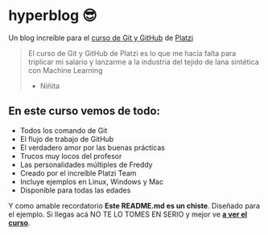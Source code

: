 # hyperblog 😎
Un blog increíble para el [curso de Git y GitHub](https://platzi.com/cursos/git-github/ "curso de Git y GitHub") de [Platzi](https://platzi.com "Paltzi")
> El curso de Git y GitHub de Platzi es lo que me hacía falta para triplicar
mi salario y lanzarme a la industria del tejido de lana sintética con
Machine Learning
> - Niñita

## En este curso vemos de todo:
* Todos los comando de Git
* El flujo de trabajo de GitHub
* El verdadero amor por las buenas prácticas
* Trucos muy locos del profesor
* Las personalidades múltiples de Freddy
* Creado por el increíble Platzi Team
* Incluye ejemplos en Linux, Windows y Mac
* Disponible para todas las edades

Y como amable recordatorio **Este README.md es un chiste**. Diseñado para el
ejemplo. Si llegas acá NO TE LO TOMES EN SERIO y mejor ve 
[**a ver el curso**](https://platzi.com/cursos/git-github/ "a ver el curso").